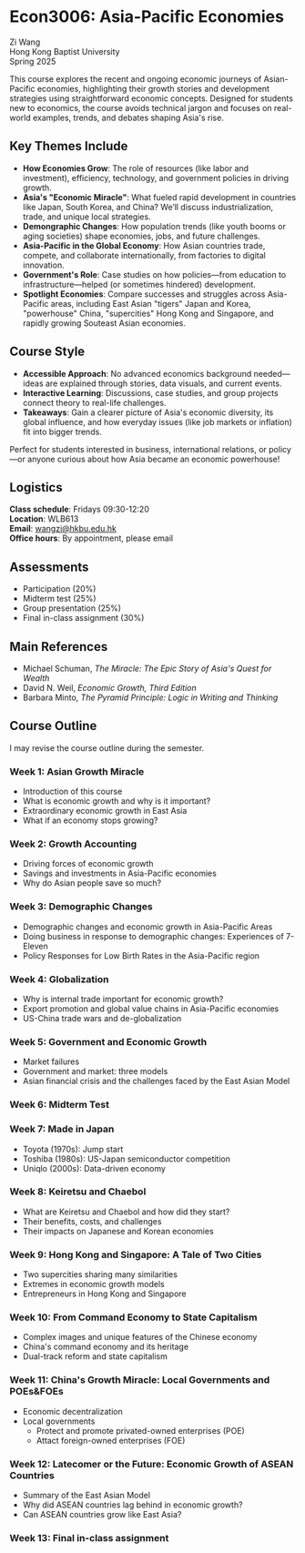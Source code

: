 # Econ3006: Asia-Pacific Economies
Zi Wang  
Hong Kong Baptist University  
Spring 2025

This course explores the recent and ongoing economic journeys of Asian-Pacific economies, highlighting their growth stories and development strategies using straightforward economic concepts. Designed for students new to economics, the course avoids technical jargon and focuses on real-world examples, trends, and debates shaping Asia's rise.

## Key Themes Include
- **How Economies Grow**: The role of resources (like labor and investment), efficiency, technology, and government policies in driving growth.
- **Asia's "Economic Miracle"**: What fueled rapid development in countries like Japan, South Korea, and China? We’ll discuss industrialization, trade, and unique local strategies.
- **Demongraphic Changes**: How population trends (like youth booms or aging societies) shape economies, jobs, and future challenges.
- **Asia-Pacific in the Global Economy**: How Asian countries trade, compete, and collaborate internationally, from factories to digital innovation.
- **Government's Role**: Case studies on how policies—from education to infrastructure—helped (or sometimes hindered) development.
- **Spotlight Economies**: Compare successes and struggles across Asia-Pacific areas, including East Asian "tigers" Japan and Korea, "powerhouse" China, "supercities" Hong Kong and Singapore, and rapidly growing Souteast Asian economies.

## Course Style
- **Accessible Approach**: No advanced economics background needed—ideas are explained through stories, data visuals, and current events.
- **Interactive Learning**: Discussions, case studies, and group projects connect theory to real-life challenges.
- **Takeaways**: Gain a clearer picture of Asia's economic diversity, its global influence, and how everyday issues (like job markets or inflation) fit into bigger trends.

Perfect for students interested in business, international relations, or policy—or anyone curious about how Asia became an economic powerhouse!

## Logistics
**Class schedule**: Fridays 09:30-12:20  
**Location**: WLB613  
**Email**: wangzi@hkbu.edu.hk  
**Office hours**: By appointment, please email


## Assessments
- Participation (20%)
- Midterm test (25%)
- Group presentation (25%)
- Final in-class assignment (30%)

## Main References
- Michael Schuman, *The Miracle: The Epic Story of Asia's Quest for Wealth*
- David N. Weil, *Economic Growth, Third Edition*
- Barbara Minto, *The Pyramid Principle: Logic in Writing and Thinking*

## Course Outline
I may revise the course outline during the semester.  

### Week 1: Asian Growth Miracle
- Introduction of this course
- What is economic growth and why is it important? 
- Extraordinary economic growth in East Asia
- What if an economy stops growing?

### Week 2: Growth Accounting
- Driving forces of economic growth
- Savings and investments in Asia-Pacific economies
- Why do Asian people save so much?

### Week 3: Demographic Changes
- Demographic changes and economic growth in Asia-Pacific Areas
- Doing business in response to demographic changes: Experiences of 7-Eleven
- Policy Responses for Low Birth Rates in the Asia-Pacific region

### Week 4: Globalization
- Why is internal trade important for economic growth?
- Export promotion and global value chains in Asia-Pacific economies
- US-China trade wars and de-globalization

### Week 5: Government and Economic Growth
- Market failures
- Government and market: three models
- Asian financial crisis and the challenges faced by the East Asian Model

### Week 6: Midterm Test

### Week 7: Made in Japan
- Toyota (1970s): Jump start
- Toshiba (1980s): US-Japan semiconductor competition
- Uniqlo (2000s): Data-driven economy

### Week 8: Keiretsu and Chaebol
- What are Keiretsu and Chaebol and how did they start?
- Their benefits, costs, and challenges
- Their impacts on Japanese and Korean economies

### Week 9: Hong Kong and Singapore: A Tale of Two Cities
- Two supercities sharing many similarities
- Extremes in economic growth models
- Entrepreneurs in Hong Kong and Singapore

### Week 10: From Command Economy to State Capitalism
- Complex images and unique features of the Chinese economy
- China's command economy and its heritage
- Dual-track reform and state capitalism

### Week 11: China's Growth Miracle: Local Governments and POEs&FOEs
- Economic decentralization
- Local governments
  - Protect and promote privated-owned enterprises (POE)
  - Attact foreign-owned enterprises (FOE)

 ### Week 12: Latecomer or the Future: Economic Growth of ASEAN Countries
 - Summary of the East Asian Model
 - Why did ASEAN countries lag behind in economic growth?
 - Can ASEAN countries grow like East Asia?

### Week 13: Final in-class assignment
